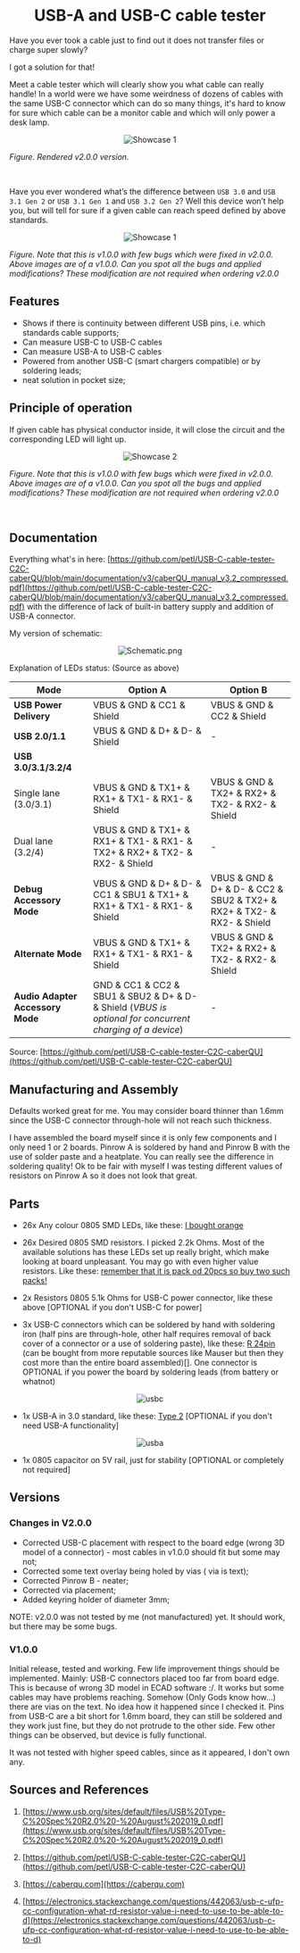 <div style="text-align:center">

# __USB-A and USB-C cable tester__

</div>

Have you ever took a cable just to find out it does not transfer files or charge super slowly?

I got a solution for that!

Meet a cable tester which will clearly show you what cable can really handle! In a world were we have some weirdness of dozens of cables with the same USB-C connector which can do so many things, it's hard to know for sure which cable can be a monitor cable and which will only power a desk lamp. 

<div style="text-align:center">

![Showcase 1](./showcase_v2.png)

</div>

*Figure. Rendered v2.0.0 version.*

</br>

Have you ever wondered what’s the difference between `USB 3.0` and `USB 3.1 Gen 2` or `USB 3.1 Gen 1` and `USB 3.2 Gen 2`? Well this device won’t help you, but will tell for sure if a given cable can reach speed defined by above standards.

<div style="text-align:center">

![Showcase 1](./product2.jpg)

</div>

*Figure. Note that this is v1.0.0 with few bugs which were fixed in v2.0.0. Above images are of a v1.0.0. Can you spot all the bugs and applied modifications? These modification are not required when ordering v2.0.0*


## Features
- Shows if there is continuity between different USB pins, i.e. which standards cable supports;
- Can measure USB-C to USB-C cables
- Can measure USB-A to USB-C cables
- Powered from another USB-C (smart chargers compatible) or by soldering leads;
- neat solution in pocket size;

## Principle of operation 

If given cable has physical conductor inside, it will close the circuit and the corresponding LED will light up.

<div style="text-align:center">

![Showcase 2](./product1.jpg)

</div>

*Figure. Note that this is v1.0.0 with few bugs which were fixed in v2.0.0. Above images are of a v1.0.0. Can you spot all the bugs and applied modifications? These modification are not required when ordering v2.0.0*

</br>

## Documentation
Everything what's in here: [https://github.com/petl/USB-C-cable-tester-C2C-caberQU/blob/main/documentation/v3/caberQU_manual_v3.2_compressed.pdf](https://github.com/petl/USB-C-cable-tester-C2C-caberQU/blob/main/documentation/v3/caberQU_manual_v3.2_compressed.pdf) with the difference of lack of built-in battery supply and addition of USB-A connector.

My version of schematic:

<div style="text-align:center">

![Schematic.png](./Schematic.png)

</div>

Explanation of LEDs status: (Source as above)

| **Mode**                      | **Option A**                                             | **Option B**                                             |
|-------------------------------|----------------------------------------------------------|----------------------------------------------------------|
| **USB Power Delivery**        | VBUS & GND & CC1 & Shield                               | VBUS & GND & CC2 & Shield                               |
| **USB 2.0/1.1**               | VBUS & GND & D+ & D- & Shield                           | -                                                        |
| **USB 3.0/3.1/3.2/4**         |                                                          |                                                          |
| Single lane (3.0/3.1)         | VBUS & GND & TX1+ & RX1+ & TX1- & RX1- & Shield         | VBUS & GND & TX2+ & RX2+ & TX2- & RX2- & Shield         |
| Dual lane (3.2/4)             | VBUS & GND & TX1+ & RX1+ & TX1- & RX1- & TX2+ & RX2+ & TX2- & RX2- & Shield | -                                                        |
| **Debug Accessory Mode**      | VBUS & GND & D+ & D- & CC1 & SBU1 & TX1+ & RX1+ & TX1- & RX1- & Shield | VBUS & GND & D+ & D- & CC2 & SBU2 & TX2+ & RX2+ & TX2- & RX2- & Shield |
| **Alternate Mode**            | VBUS & GND & TX1+ & RX1+ & TX1- & RX1- & Shield         | VBUS & GND & TX2+ & RX2+ & TX2- & RX2- & Shield         |
| **Audio Adapter Accessory Mode** | GND & CC1 & CC2 & SBU1 & SBU2 & D+ & D- & Shield       (*VBUS is optional for concurrent charging of a device*) | -                                                        |



Source: [https://github.com/petl/USB-C-cable-tester-C2C-caberQU](https://github.com/petl/USB-C-cable-tester-C2C-caberQU)

## Manufacturing and Assembly

Defaults worked great for me. You may consider board thinner than 1.6mm since the USB-C connector through-hole will not reach such thickness. 

I have assembled the board myself since it is only few components and I only need 1 or 2 boards. Pinrow A is soldered by hand and Pinrow B with the use of solder paste and a heatplate. You can really see the difference in soldering quality! Ok to be fair with myself I was testing different values of resistors on Pinrow A so it does not look that great. 

## Parts
- 26x Any colour 0805 SMD LEDs, like these: [I bought orange](https://a.aliexpress.com/_EzzCGlx)

- 26x Desired 0805 SMD resistors. I picked 2.2k Ohms. Most of the available solutions has these LEDs set up really bright, which make looking at board unpleasant. You may go with even higher value resistors. Like these: [remember that it is pack od 20pcs so buy two such packs!](https://a.aliexpress.com/_EQssAUh)

- 2x Resistors 0805 5.1k Ohms for USB-C power connector, like these above [OPTIONAL if you don't USB-C for power]

- 3x USB-C connectors which can be soldered by hand with soldering iron (half pins are through-hole, other half requires removal of back cover of a connector or a use of soldering paste), like these: [R 24pin](https://www.aliexpress.com/item/1005007419369264.htm    ) (can be bought from more reputable sources like Mauser but then they cost more than the entire board assembled)[]. One connector is OPTIONAL if you power the board by soldering leads (from battery or whatnot)

<div style="text-align:center">

![usbc](./usbc.png)

</div>


- 1x USB-A in 3.0 standard, like these: [Type 2](https://a.aliexpress.com/_EHDPXqv) [OPTIONAL if you don't need USB-A functionality]

<div style="text-align:center">

![usba](./usba.png)

</div>


- 1x 0805 capacitor on 5V rail, just for stability [OPTIONAL or completely not required]

## Versions

### Changes in V2.0.0

- Corrected USB-C placement with respect to the board edge (wrong 3D model of a connector) - most cables in v1.0.0 should fit but some may not;
- Corrected some text overlay being holed by vias ( via is text);
- Corrected Pinrow B - neater;
- Corrected via placement;
- Added keyring holder of diameter 3mm;

NOTE: v2.0.0 was not tested by me (not manufactured) yet. It should work, but there may be some bugs.

### V1.0.0

Initial release, tested and working. Few life improvement things should be implemented. Mainly: USB-C connectors placed too far from board edge. This is because of wrong 3D model in ECAD software :/. It works but some cables may have problems reaching. Somehow (Only Gods know how...) there are vias on the text. No idea how it happened since I checked it. Pins from USB-C are a bit short for 1.6mm board, they can still be soldered and they work just fine, but they do not protrude to the other side. Few other things can be observed, but device is fully functional.

It was not tested with higher speed cables, since as it appeared, I don't own any.

## Sources and References

1. [https://www.usb.org/sites/default/files/USB%20Type-C%20Spec%20R2.0%20-%20August%202019_0.pdf](https://www.usb.org/sites/default/files/USB%20Type-C%20Spec%20R2.0%20-%20August%202019_0.pdf)

2. [https://github.com/petl/USB-C-cable-tester-C2C-caberQU](https://github.com/petl/USB-C-cable-tester-C2C-caberQU)

3. [https://caberqu.com](https://caberqu.com)

4. [https://electronics.stackexchange.com/questions/442063/usb-c-ufp-cc-configuration-what-rd-resistor-value-i-need-to-use-to-be-able-to-d](https://electronics.stackexchange.com/questions/442063/usb-c-ufp-cc-configuration-what-rd-resistor-value-i-need-to-use-to-be-able-to-d)
